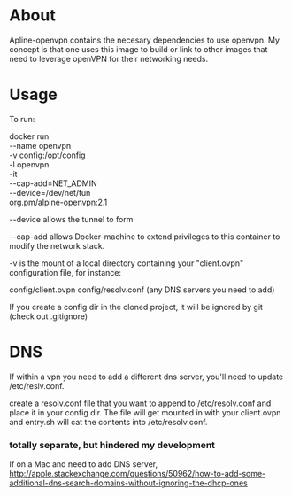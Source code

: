 # About
Apline-openvpn contains the necesary dependencies to use openvpn.  My concept is that one uses this image to build or link to other images that need to leverage openVPN for their networking needs.

# Usage
To run:

docker run \
      --name openvpn \
      -v config:/opt/config \
      -l openvpn \
      -it \
      --cap-add=NET_ADMIN \
      --device=/dev/net/tun \
      org.pm/alpine-openvpn:2.1

--device allows the tunnel to form

--cap-add allows Docker-machine to extend privileges to this container to modify the network stack.

-v is the mount of a local directory containing your "client.ovpn" configuration file, for instance:

config/client.ovpn
config/resolv.conf (any DNS servers you need to add)

If you create a config dir in the cloned project, it will be ignored by git (check out .gitignore)

#
# DNS
If within a vpn you need to add a different dns server, you'll need to update /etc/reslv.conf.

create a resolv.conf file that you want to append to /etc/resolv.conf and place it in your config dir.  The file will get mounted in with your client.ovpn and entry.sh will cat the contents into /etc/resolv.conf.

###  totally separate, but hindered my development
If on a Mac and need to add DNS server,
http://apple.stackexchange.com/questions/50962/how-to-add-some-additional-dns-search-domains-without-ignoring-the-dhcp-ones
